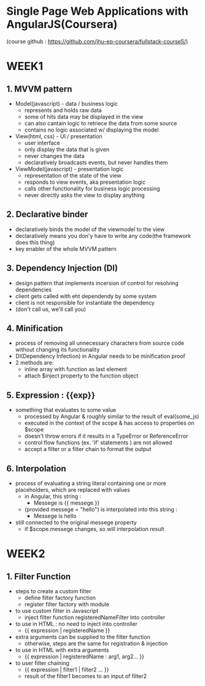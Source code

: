 # Single Page Web Applications with AngularJS(Coursera)
(course github : https://github.com/jhu-ep-coursera/fullstack-course5/)
# WEEK1

## 1. MVVM pattern
 - Model(javascript) - data / business logic
   * represents and holds raw data
   * some of hits data may be displayed in the view
   * can also cantain logic to retriece the data from some source
   * contains no logic  associated w/ displaying the model
 - View(html, css) - UI / presentation
   * user interface
   * only display the data that is given
   * never changes the data
   * declaratively broadcasts events, but never handles them
 - ViewModel(javascript) - presentation logic
   * representation of the state of the view
   * responds to view events, aka presentation logic
   * calls other functionality for business logic processing
   * never directly asks the view to display anything
## 2. Declarative binder
 - declaratively binds the model of the viewmodel to the view
 - declaratively means you don'y have to write any code(the framework does this thing)
 - key enabler of the whole MVVM pattern

## 3. Dependency Injection (DI)
 - design pattern that implements incersion of control for resolving dependencies
 - client gets called with eht dependendy by some system
 - client is not responsible for instantiate the dependency
 - (don't call us, we'll call you)

## 4. Minification
 - process of removing all unnecessary characters from source code without changing its functionality
 - DI(Dependency Infection) in Angular needs to be minification proof
 - 2 methods are:
   *  inline array with function as last element
   *  attach $inject property to the function object

## 5. Expression : {{exp}}
 - something that evaluates to some value
   * processed by Angular & roughly similar to the result of eval(some_js)
   * executed in the context of the scope & has access to properties on $scope
   * doesn't throw errors if it results in a TypeError or ReferenceError
   * control flow functions (ex. 'if' statements ) are not allowed
   * accept a filter or a filter chain to format the output

## 6. Interpolation
 - process of evaluating a string literal containing one or more placeholders, which are replaced with values
   * in Angular, this string :
     + Messege is {{ messege }}
   * (provided messege = "hello") is interpolated into this string :
     + Messege is hello
 - still connected to the original messege property
   * if $scope.messege changes, so will interpolation result


# WEEK2

## 1. Filter Function
 - steps to create a custom filter
   * define filter factory function
   * register filter factory with module
 - to use custom filter in Javascript
   * inject filter function registeredNameFilter into controller
 - to use in HTML : no need to inject into controller
   * {{ expression | registeredName }}
 - extra arguments can be supplied to the filter function
   * otherwise, steps are the same for registration & injection
 - to use in HTML with extra arguments
   * {{ expression | registeredName : arg1, arg2... }}
 - to user filter chaining
   * {{ expression | filter1 | filter2 ... }}
   * result of the filter1 becomes to an input of filter2
